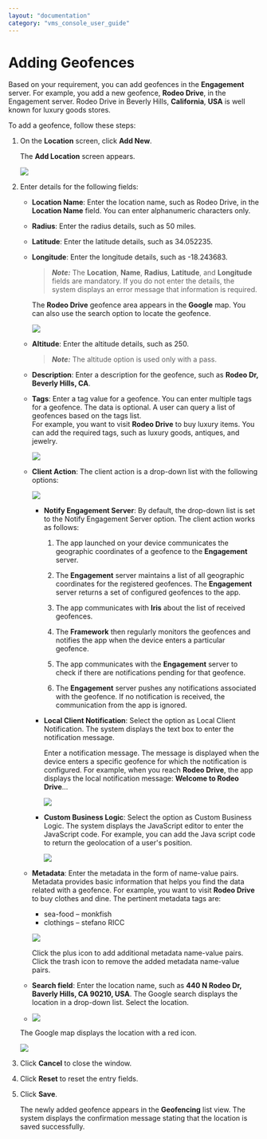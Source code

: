 ```yaml
---
layout: "documentation"
category: "vms_console_user_guide"
---
```

                            


Adding Geofences
================

Based on your requirement, you can add geofences in the **Engagement** server. For example, you add a new geofence, **Rodeo Drive**, in the Engagement server. Rodeo Drive in Beverly Hills, **California**, **USA** is well known for luxury goods stores.

To add a geofence, follow these steps:

1.  On the **Location** screen, click **Add New**.
    
    The **Add Location** screen appears.
    
    ![](../Resources/Images/Engagement/Location/geofencedetailspage_593x522.png)
    
2.  Enter details for the following fields:
    
    *   **Location Name**: Enter the location name, such as Rodeo Drive, in the **Location Name** field. You can enter alphanumeric characters only.
    *   **Radius**: Enter the radius details, such as 50 miles.
    *   **Latitude**: Enter the latitude details, such as 34.052235.
    *   **Longitude**: Enter the longitude details, such as -18.243683.
        
        > **_Note:_** The **Location**, **Name**, **Radius**, **Latitude**, and **Longitude** fields are mandatory. If you do not enter the details, the system displays an error message that information is required.
        
        The **Rodeo Drive** geofence area appears in the **Google** map. You can also use the search option to locate the geofence.
        
        ![](../Resources/Images/Engagement/Location/googlemap-rodeodrive_556x313.png)
        
    *   **Altitude**: Enter the altitude details, such as 250.
        
        > **_Note:_** The altitude option is used only with a pass.
        
    *   **Description**: Enter a description for the geofence, such as **Rodeo Dr, Beverly Hills, CA**.
    *   **Tags**: Enter a tag value for a geofence. You can enter multiple tags for a geofence. The data is optional. A user can query a list of geofences based on the tags list.  
        For example, you want to visit **Rodeo Drive** to buy luxury items. You can add the required tags, such as luxury goods, antiques, and jewelry.
        
        ![](../Resources/Images/Engagement/Location/tags_556x243.png)
        
    *   **Client Action**: The client action is a drop-down list with the following options:
        
        ![](../Resources/Images/Engagement/Location/clact.png)
        
        *   **Notify Engagement Server**: By default, the drop-down list is set to the Notify Engagement Server option. The client action works as follows:
            1.  The app launched on your device communicates the geographic coordinates of a geofence to the **Engagement** server.
            2.  The **Engagement** server maintains a list of all geographic coordinates for the registered geofences. The **Engagement** server returns a set of configured geofences to the app.
            3.  The app communicates with **Iris** about the list of received geofences.
            4.  The **Framework** then regularly monitors the geofences and notifies the app when the device enters a particular geofence.
            5.  The app communicates with the **Engagement** server to check if there are notifications pending for that geofence.
                
            6.  The **Engagement** server pushes any notifications associated with the geofence. If no notification is received, the communication from the app is ignored.
                
        *   **Local Client Notification**: Select the option as Local Client Notification. The system displays the text box to enter the notification message.
            
            Enter a notification message. The message is displayed when the device enters a specific geofence for which the notification is configured. For example, when you reach **Rodeo Drive**, the app displays the local notification message: **Welcome to Rodeo Drive**…
            
            ![](../Resources/Images/Engagement/Location/clactlocaln_519x133.png)
            
        *   **Custom Business Logic**: Select the option as Custom Business Logic. The system displays the JavaScript editor to enter the JavaScript code. For example, you can add the Java script code to return the geolocation of a user's position.
            
            ![](../Resources/Images/Engagement/Location/customlogic_519x121.png)
            
    *   **Metadata**: Enter the metadata in the form of name-value pairs. Metadata provides basic information that helps you find the data related with a geofence. For example, you want to visit **Rodeo Drive** to buy clothes and dine. The pertinent metadata tags are:
        
        *   sea-food – monkfish
        *   clothings – stefano RICC
        
        ![](../Resources/Images/Engagement/Location/metadata_551x91.png)
        
        Click the plus icon to add additional metadata name-value pairs. Click the trash icon to remove the added metadata name-value pairs.
        
    *   **Search field**: Enter the location name, such as **440 N Rodeo Dr, Baverly Hills, CA 90210, USA**. The Google search displays the location in a drop-down list. Select the location.
    *   ![](../Resources/Images/Engagement/Location/searchalocationtoadd.png)
        
    
    The Google map displays the location with a red icon.
    
    ![](../Resources/Images/Engagement/Location/redicon_599x231.png)
    
3.  Click **Cancel** to close the window.
4.  Click **Reset** to reset the entry fields.
5.  Click **Save**.
    
    The newly added geofence appears in the **Geofencing** list view. The system displays the confirmation message stating that the location is saved successfully.
